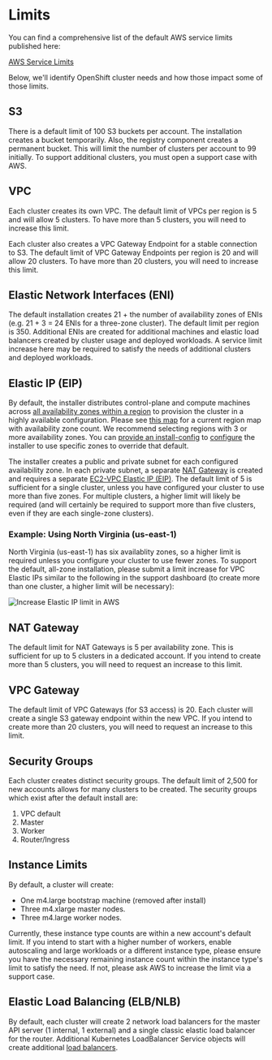 # Limits

You can find a comprehensive list of the default AWS service limits published here:

[AWS Service Limits][service-limits]

Below, we'll identify OpenShift cluster needs and how those impact some of those limits.

## S3

There is a default limit of 100 S3 buckets per account. The installation creates a bucket temporarily. Also, the
registry component creates a permanent bucket. This will limit the number of clusters per account to 99 initially. To
support additional clusters, you must open a support case with AWS.

## VPC

Each cluster creates its own VPC. The default limit of VPCs per region is 5 and will allow 5 clusters. To have more
than 5 clusters, you will need to increase this limit.

Each cluster also creates a VPC Gateway Endpoint for a stable connection to S3. The default limit of VPC Gateway 
Endpoints per region is 20 and will allow 20 clusters. To have more than 20 clusters, you will need to increase this 
limit.

## Elastic Network Interfaces (ENI)

The default installation creates 21 + the number of availability zones of ENIs (e.g. 21 + 3 = 24 ENIs for a three-zone cluster).
The default limit per region is 350. Additional ENIs are created for additional machines and elastic load balancers
created by cluster usage and deployed workloads. A service limit increase here may be required to satisfy the needs of
additional clusters and deployed workloads.

## Elastic IP (EIP)

By default, the installer distributes control-plane and compute machines across [all availability zones within a region][availability-zones] to provision the cluster in a highly available configuration.
Please see [this map][az-map] for a current region map with availability zone count.
We recommend selecting regions with 3 or more availability zones.
You can [provide an install-config](../overview.md#multiple-invocations) to [configure](customization.md) the installer to use specific zones to override that default.

The installer creates a public and private subnet for each configured availability zone.
In each private subnet, a separate [NAT Gateway][nat-gateways] is created and requires a separate [EC2-VPC Elastic IP (EIP)][elastic-ip].
The default limit of 5 is sufficient for a single cluster, unless you have configured your cluster to use more than five zones.
For multiple clusters, a higher limit will likely be required (and will certainly be required to support more than five clusters, even if they are each single-zone clusters).

### Example: Using North Virginia (us-east-1)

North Virginia (us-east-1) has six availablity zones, so a higher limit is required unless you configure your cluster to use fewer zones.
To support the default, all-zone installation, please submit a limit increase for VPC Elastic IPs similar to the following in the support dashboard (to create more than one cluster, a higher limit will be necessary):

![Increase Elastic IP limit in AWS](images/support_increase_elastic_ip.png)

## NAT Gateway

The default limit for NAT Gateways is 5 per availability zone. This is sufficient for up to 5 clusters in a dedicated
account. If you intend to create more than 5 clusters, you will need to request an increase to this limit.

## VPC Gateway

The default limit of VPC Gateways (for S3 access) is 20. Each cluster will create a single S3 gateway endpoint within
the new VPC. If you intend to create more than 20 clusters, you will need to request an increase to this limit.

## Security Groups

Each cluster creates distinct security groups. The default limit of 2,500 for new accounts allows for many clusters
to be created. The security groups which exist after the default install are:

  1. VPC default
  1. Master
  1. Worker
  1. Router/Ingress

## Instance Limits

By default, a cluster will create:

* One m4.large bootstrap machine (removed after install)
* Three m4.xlarge master nodes.
* Three m4.large worker nodes.

Currently, these instance type counts are within a new account's default limit.
If you intend to start with a higher number of workers, enable autoscaling and large workloads
or a different instance type, please ensure you have the necessary remaining instance count within the instance type's
limit to satisfy the need. If not, please ask AWS to increase the limit via a support case.

## Elastic Load Balancing (ELB/NLB)

By default, each cluster will create 2 network load balancers for the master API server (1 internal, 1 external) and a
single classic elastic load balancer for the router. Additional Kubernetes LoadBalancer Service objects will create
additional [load balancers][load-balancing].

[availability-zones]: https://docs.aws.amazon.com/AWSEC2/latest/UserGuide/using-regions-availability-zones.html
[az-map]: https://aws.amazon.com/about-aws/global-infrastructure/
[elastic-ip]: https://docs.aws.amazon.com/AWSEC2/latest/UserGuide/elastic-ip-addresses-eip.html
[load-balancing]: https://aws.amazon.com/elasticloadbalancing/
[nat-gateways]: https://docs.aws.amazon.com/vpc/latest/userguide/vpc-nat-gateway.html
[service-limits]: https://docs.aws.amazon.com/general/latest/gr/aws_service_limits.html
